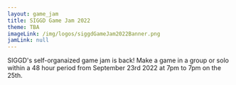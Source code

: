 ```yaml
---
layout: game_jam
title: SIGGD Game Jam 2022
theme: TBA
imageLink: /img/logos/siggdGameJam2022Banner.png
jamLink: null
---
```

<!--Put description here:-->
SIGGD's self-organaized game jam is back! Make a game in a group or solo within a 48 hour period from September 23rd 2022 at 7pm to 7pm on the 25th.